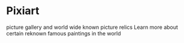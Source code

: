 # Pixiart
picture gallery and world wide known picture relics
Learn more about certain reknown famous paintings in the world
